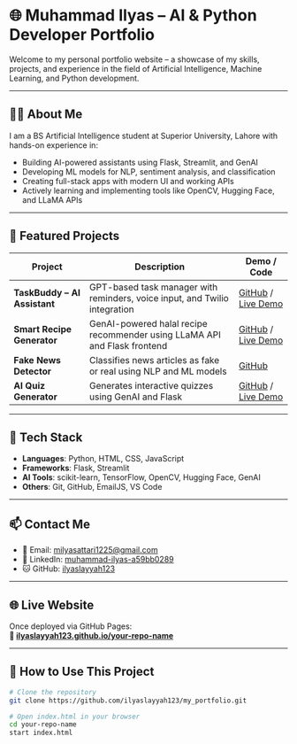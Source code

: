 # 🌐 Muhammad Ilyas – AI & Python Developer Portfolio

Welcome to my personal portfolio website – a showcase of my skills, projects, and experience in the field of Artificial Intelligence, Machine Learning, and Python development.

---

## 🧑‍💻 About Me

I am a BS Artificial Intelligence student at Superior University, Lahore with hands-on experience in:

- Building AI-powered assistants using Flask, Streamlit, and GenAI
- Developing ML models for NLP, sentiment analysis, and classification
- Creating full-stack apps with modern UI and working APIs
- Actively learning and implementing tools like OpenCV, Hugging Face, and LLaMA APIs

---

## 💼 Featured Projects

| Project                     | Description                                                                 | Demo / Code |
|----------------------------|-----------------------------------------------------------------------------|-------------|
| **TaskBuddy – AI Assistant** | GPT-based task manager with reminders, voice input, and Twilio integration | [GitHub](#) / [Live Demo](#) |
| **Smart Recipe Generator** | GenAI-powered halal recipe recommender using LLaMA API and Flask frontend   | [GitHub](#) / [Live Demo](#) |
| **Fake News Detector**     | Classifies news articles as fake or real using NLP and ML models            | [GitHub](#) |
| **AI Quiz Generator**      | Generates interactive quizzes using GenAI and Flask                         | [GitHub](#) / [Live Demo](#) |

---

## 🔧 Tech Stack

- **Languages**: Python, HTML, CSS, JavaScript  
- **Frameworks**: Flask, Streamlit  
- **AI Tools**: scikit-learn, TensorFlow, OpenCV, Hugging Face, GenAI  
- **Others**: Git, GitHub, EmailJS, VS Code

---

## 📫 Contact Me

- 📧 Email: milyasattari1225@gmail.com  
- 🔗 LinkedIn: [muhammad-ilyas-a59bb0289](https://www.linkedin.com/in/muhammad-ilyas-a59bb0289)  
- 🐱 GitHub: [ilyaslayyah123](https://github.com/ilyaslayyah123)

---

## 🌐 Live Website

Once deployed via GitHub Pages:  
**🔗 [ilyaslayyah123.github.io/your-repo-name](https://ilyaslayyah123.github.io/my_portfolio)**

---

## 📌 How to Use This Project

```bash
# Clone the repository
git clone https://github.com/ilyaslayyah123/my_portfolio.git

# Open index.html in your browser
cd your-repo-name
start index.html
